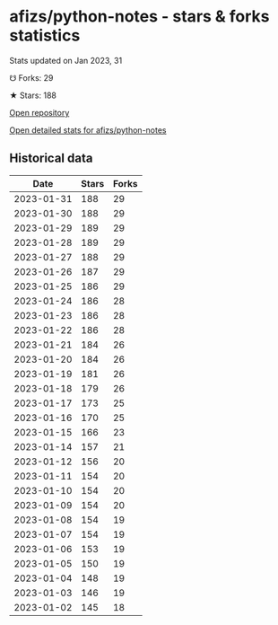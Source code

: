 # afizs/python-notes - stars & forks statistics

Stats updated on Jan 2023, 31

☋ Forks: 29

★ Stars: 188

[Open repository](https://github.com/afizs/python-notes)

[Open detailed stats for afizs/python-notes](https://reviewgithub.com/rep/afizs/python-notes)

## Historical data
| Date | Stars | Forks |
|------|-------|-------|
| 2023-01-31 | 188 | 29 | 
| 2023-01-30 | 188 | 29 | 
| 2023-01-29 | 189 | 29 | 
| 2023-01-28 | 189 | 29 | 
| 2023-01-27 | 188 | 29 | 
| 2023-01-26 | 187 | 29 | 
| 2023-01-25 | 186 | 29 | 
| 2023-01-24 | 186 | 28 | 
| 2023-01-23 | 186 | 28 | 
| 2023-01-22 | 186 | 28 | 
| 2023-01-21 | 184 | 26 | 
| 2023-01-20 | 184 | 26 | 
| 2023-01-19 | 181 | 26 | 
| 2023-01-18 | 179 | 26 | 
| 2023-01-17 | 173 | 25 | 
| 2023-01-16 | 170 | 25 | 
| 2023-01-15 | 166 | 23 | 
| 2023-01-14 | 157 | 21 | 
| 2023-01-12 | 156 | 20 | 
| 2023-01-11 | 154 | 20 | 
| 2023-01-10 | 154 | 20 | 
| 2023-01-09 | 154 | 20 | 
| 2023-01-08 | 154 | 19 | 
| 2023-01-07 | 154 | 19 | 
| 2023-01-06 | 153 | 19 | 
| 2023-01-05 | 150 | 19 | 
| 2023-01-04 | 148 | 19 | 
| 2023-01-03 | 146 | 19 | 
| 2023-01-02 | 145 | 18 | 

